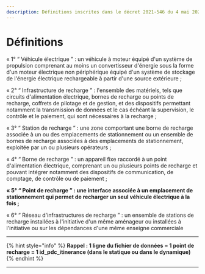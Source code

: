 ```yaml
---
description: Définitions inscrites dans le décret 2021-546 du 4 mai 2021
---
```


# Définitions

« 1° “ Véhicule électrique ” : un véhicule à moteur équipé d'un système de propulsion comprenant au moins un convertisseur d'énergie sous la forme d'un moteur électrique non périphérique équipé d'un système de stockage de l'énergie électrique rechargeable à partir d'une source extérieure ;

« 2° “ Infrastructure de recharge ” : l'ensemble des matériels, tels que circuits d'alimentation électrique, bornes de recharge ou points de recharge, coffrets de pilotage et de gestion, et des dispositifs permettant notamment la transmission de données et le cas échéant la supervision, le contrôle et le paiement, qui sont nécessaires à la recharge ;

« 3° “ Station de recharge ” : une zone comportant une borne de recharge associée à un ou des emplacements de stationnement ou un ensemble de bornes de recharge associées à des emplacements de stationnement, exploitée par un ou plusieurs opérateurs ;

« 4° “ Borne de recharge ” : un appareil fixe raccordé à un point d'alimentation électrique, comprenant un ou plusieurs points de recharge et pouvant intégrer notamment des dispositifs de communication, de comptage, de contrôle ou de paiement ;

**« 5° “ Point de recharge ” : une interface associée à un emplacement de stationnement qui permet de recharger un seul véhicule électrique à la fois ;**

« 6° “ Réseau d'infrastructures de recharge ” : un ensemble de stations de recharge installées à l'initiative d'un même aménageur ou installées à l'initiative ou sur les dépendances d'une même enseigne commerciale

****

{% hint style="info" %}
**Rappel : 1 ligne du fichier de données = 1 point de recharge = 1 id\_pdc\_itinerance (dans le statique ou dans le dynamique)**
{% endhint %}

****

